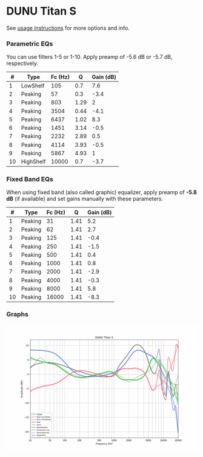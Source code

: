 # DUNU Titan S
See [usage instructions](https://github.com/jaakkopasanen/AutoEq#usage) for more options and info.

### Parametric EQs
You can use filters 1-5 or 1-10. Apply preamp of -5.6 dB or -5.7 dB, respectively.

|   # | Type      |   Fc (Hz) |    Q |   Gain (dB) |
|-----|-----------|-----------|------|-------------|
|   1 | LowShelf  |       105 | 0.7  |         7.6 |
|   2 | Peaking   |        57 | 0.3  |        -3.4 |
|   3 | Peaking   |       803 | 1.29 |         2   |
|   4 | Peaking   |      3504 | 0.44 |        -4.1 |
|   5 | Peaking   |      6437 | 1.02 |         8.3 |
|   6 | Peaking   |      1451 | 3.14 |        -0.5 |
|   7 | Peaking   |      2232 | 2.89 |         0.5 |
|   8 | Peaking   |      4114 | 3.93 |        -0.5 |
|   9 | Peaking   |      5867 | 4.93 |         1   |
|  10 | HighShelf |     10000 | 0.7  |        -3.7 |

### Fixed Band EQs
When using fixed band (also called graphic) equalizer, apply preamp of **-5.8 dB** (if available) and set gains manually with these parameters.

|   # | Type    |   Fc (Hz) |    Q |   Gain (dB) |
|-----|---------|-----------|------|-------------|
|   1 | Peaking |        31 | 1.41 |         5.2 |
|   2 | Peaking |        62 | 1.41 |         2.7 |
|   3 | Peaking |       125 | 1.41 |        -0.4 |
|   4 | Peaking |       250 | 1.41 |        -1.5 |
|   5 | Peaking |       500 | 1.41 |         0.4 |
|   6 | Peaking |      1000 | 1.41 |         0.8 |
|   7 | Peaking |      2000 | 1.41 |        -2.9 |
|   8 | Peaking |      4000 | 1.41 |        -0.3 |
|   9 | Peaking |      8000 | 1.41 |         5.8 |
|  10 | Peaking |     16000 | 1.41 |        -8.3 |

### Graphs
![](./DUNU%20Titan%20S.png)
